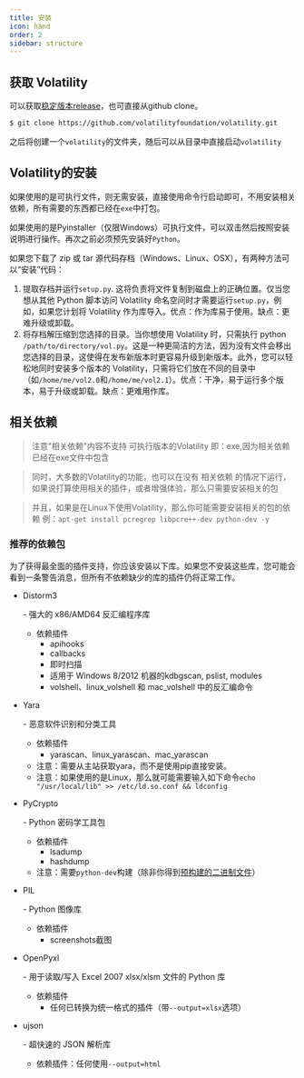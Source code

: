 ```yaml
---
title: 安装
icon: hand
order: 2
sidebar: structure
---
```


## 获取 Volatility

可以获取[稳定版本release](https://www.volatilityfoundation.org/releases)，也可直接从github clone。

```bash
$ git clone https://github.com/volatilityfoundation/volatility.git
```

之后将创建一个`volatility`的文件夹，随后可以从目录中直接启动`volatility`

## Volatility的安装

如果使用的是可执行文件，则无需安装，直接使用命令行启动即可，不用安装相关依赖，所有需要的东西都已经在`exe`中打包。

如果使用的是Pyinstaller（仅限Windows）可执行文件，可以双击然后按照安装说明进行操作。再次之前必须预先安装好`Python`。

如果您下载了 zip 或 tar 源代码存档（Windows、Linux、OSX），有两种方法可以“安装”代码：

1. 提取存档并运行`setup.py`. 这将负责将文件复制到磁盘上的正确位置。仅当您想从其他 Python 脚本访问 Volatility 命名空间时才需要运行`setup.py`，例如，如果您计划将 Volatility 作为库导入。优点：作为库易于使用。缺点：更难升级或卸载。
2. 将存档解压缩到您选择的目录。当你想使用 Volatility 时，只需执行 python `/path/to/directory/vol.py`。这是一种更简洁的方法，因为没有文件会移出您选择的目录，这使得在发布新版本时更容易升级到新版本。此外，您可以轻松地同时安装多个版本的 Volatility，只需将它们放在不同的目录中（如`/home/me/vol2.0`和`/home/me/vol2.1`）。优点：干净，易于运行多个版本，易于升级或卸载。缺点：更难用作库。

## 相关依赖

> 注意"相关依赖"内容不支持 可执行版本的Volatility 即：exe,因为相关依赖已经在exe文件中包含

> 同时，大多数的Volatility的功能，也可以在没有 相关依赖 的情况下运行，如果说打算使用相关的插件，或者增强体验，那么只需要安装相关的包

> 并且，如果是在Linux下使用Volatility，那么你可能需要安装相关的包的依赖 例：`apt-get install pcregrep libpcre++-dev python-dev -y`

### 推荐的依赖包

为了获得最全面的插件支持，你应该安装以下库。如果您不安装这些库，您可能会看到一条警告消息，但所有不依赖缺少的库的插件仍将正常工作。

- Distorm3

   

  \- 强大的 x86/AMD64 反汇编程序库

  - 依赖插件
    - apihooks
    - callbacks
    - 即时扫描
    - 适用于 Windows 8/2012 机器的kdbgscan, pslist, modules
    - volshell、linux_volshell 和 mac_volshell 中的反汇编命令

- Yara

   

  \- 恶意软件识别和分类工具

  - 依赖插件
    - yarascan、linux_yarascan、mac_yarascan
  - 注意：需要从主站获取yara，而不是使用pip直接安装。
  - 注意：如果使用的是Linux，那么就可能需要输入如下命令`echo "/usr/local/lib" >> /etc/ld.so.conf && ldconfig`

- PyCrypto

   

  \- Python 密码学工具包

  - 依赖插件
    - lsadump
    - hashdump
  - 注意：需要`python-dev`构建（除非你得到[预构建的二进制文件](http://www.voidspace.org.uk/python/modules.shtml#pycrypto)）

- PIL

   

  \- Python 图像库

  - 依赖插件
    - screenshots截图

- OpenPyxl

   

  \- 用于读取/写入 Excel 2007 xlsx/xlsm 文件的 Python 库

  - 依赖插件
    - 任何已转换为统一格式的插件（带`--output=xlsx`选项）

- ujson

   

  \- 超快速的 JSON 解析库

  - 依赖插件：任何使用`--output=html`